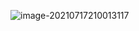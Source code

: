 ![image-20210717210013117](https://cdn.laoyangzhijia.com/my-picture-master/picture9/image-20210717210013117.png)
